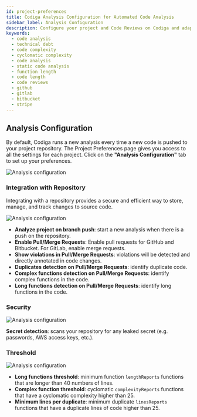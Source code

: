 ```yaml
---
id: project-preferences
title: Codiga Analysis Configuration for Automated Code Analysis
sidebar_label: Analysis Configuration
description: Configure your project and Code Reviews on Codiga and adapt the code analysis behavior to your needs.
keywords:
  - code analysis
  - technical debt
  - code complexity
  - cyclomatic complexity
  - code analysis
  - static code analysis
  - function length
  - code length
  - code reviews
  - github
  - gitlab
  - bitbucket
  - stripe
---
```


## Analysis Configuration

By default, Codiga runs a new analysis every time a new code is pushed to your project repository. The Project Preferences page gives you access to all the settings for each project. Click on the **"Analysis Configuration"** tab to set up your preferences.

![Analysis configuration](/img/project-preferences-02.png)

### Integration with Repository

Integrating with a repository provides a secure and efficient way to store, manage, and track changes to source code.

![Analysis configuration](/img/analysis-configuration-01.png)

- **Analyze project on branch push**: start a new analysis when there is a push on the repository.
- **Enable Pull/Merge Requests**: Enable pull requests for GitHub and Bitbucket. For GitLab, enable merge requests.
- **Show violations in Pull/Merge Requests**: violations will be detected and directly annotated in code changes.
- **Duplicates detection on Pull/Merge Requests**: identify duplicate code.
- **Complex functions detection on Pull/Merge Requests**: identify complex functions in the code.
- **Long functions detection on Pull/Merge Requests**: identify long functions in the code.

### Security

![Analysis configuration](/img/analysis-configuration-02.png)

**Secret detection**: scans your repository for any leaked secret (e.g. passwords, AWS access keys, etc.).

### Threshold

![Analysis configuration](/img/analysis-configuration-04.png)

- **Long functions threshold**: minimum function `lengthReports` functions that are longer than 40 numbers of lines.
- **Complex function threshold**: cyclomatic `complexityReports` functions that have a cyclomatic complexity higher than 25.
- **Minimum lines per duplicate**: minimum duplicate `linesReports` functions that have a duplicate lines of code higher than 25.
